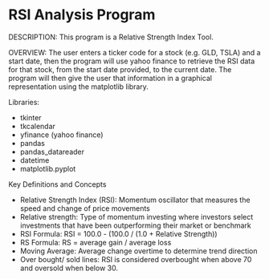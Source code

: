 # RSI Analysis Program

DESCRIPTION: This program is a Relative Strength Index Tool.

OVERVIEW: The user enters a ticker code for a stock (e.g. GLD, TSLA) and a start date, then the program will use yahoo finance to retrieve the RSI data
for that stock, from the start date provided, to the current date. The program will then give the user that information in a graphical representation using the matplotlib library. 

Libraries:
- tkinter
- tkcalendar
- yfinance (yahoo finance)
- pandas
- pandas_datareader
- datetime
- matplotlib.pyplot

Key Definitions and Concepts
- Relative Strength Index (RSI): Momentum oscillator that measures the speed and change of price movements
- Relative strength: Type of momentum investing where investors select investments that have been outperforming their market or benchmark
- RSI Formula: RSI = 100.0 - (100.0 / (1.0 + Relative Strength))
- RS Formula: RS = average gain / average loss
- Moving Average: Average change overtime to determine trend direction 
- Over bought/ sold lines: RSI is considered overbought when above 70 and oversold when below 30.
